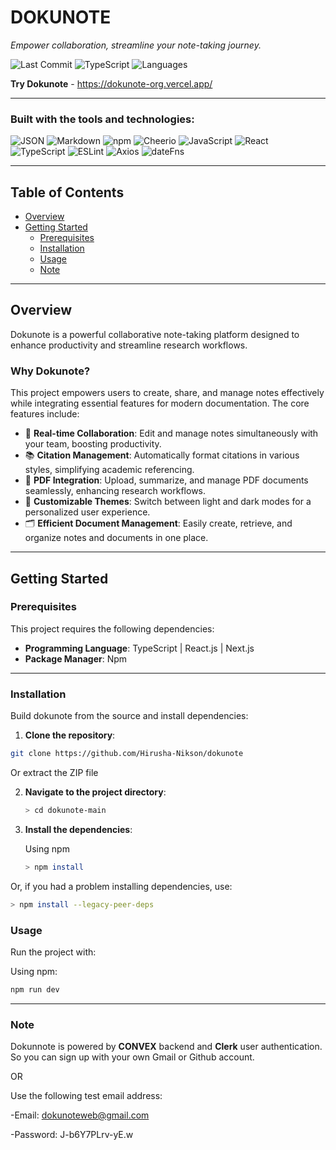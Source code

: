 # DOKUNOTE

*Empower collaboration, streamline your note-taking journey.*

![Last Commit](https://img.shields.io/github/last-commit/Hirusha-Nikson/dokunote)
![TypeScript](https://img.shields.io/badge/typescript-96.4%25-blue)
![Languages](https://img.shields.io/github/languages/count/Hirusha-Nikson/dokunote)

**Try Dokunote** - https://dokunote-org.vercel.app/

---

### Built with the tools and technologies:

![JSON](https://img.shields.io/badge/JSON-000000?logo=json)
![Markdown](https://img.shields.io/badge/Markdown-000000?logo=markdown)
![npm](https://img.shields.io/badge/npm-CB3837?logo=npm)
![Cheerio](https://img.shields.io/badge/Cheerio-orange?logo=cheerio)
![JavaScript](https://img.shields.io/badge/JavaScript-F7DF1A?logo=javascript)
![React](https://img.shields.io/badge/-React-blue?logo=react)
![TypeScript](https://img.shields.io/badge/-TypeScript-blueviolet?logo=typescript)
![ESLint](https://img.shields.io/badge/-ESLint-purple?logo=eslint)
![Axios](https://img.shields.io/badge/-Axios-magenta?logo=axios)
![dateFns](https://img.shields.io/badge/-dateFns-violet?logo=datefns)

---

## Table of Contents

- [Overview](#overview)
- [Getting Started](#getting-started)
  - [Prerequisites](#prerequisites)
  - [Installation](#installation)
  - [Usage](#usage)
  - [Note](#note)

---

## Overview

Dokunote is a powerful collaborative note-taking platform designed to enhance productivity and streamline research workflows.

### Why Dokunote?

This project empowers users to create, share, and manage notes effectively while integrating essential features for modern documentation. The core features include:

- 🔄 **Real-time Collaboration**: Edit and manage notes simultaneously with your team, boosting productivity.
- 📚 **Citation Management**: Automatically format citations in various styles, simplifying academic referencing.
- 📄 **PDF Integration**: Upload, summarize, and manage PDF documents seamlessly, enhancing research workflows.
- 🎨 **Customizable Themes**: Switch between light and dark modes for a personalized user experience.
- 🗂️ **Efficient Document Management**: Easily create, retrieve, and organize notes and documents in one place.

---

## Getting Started

### Prerequisites

This project requires the following dependencies:

- **Programming Language**: TypeScript | React.js | Next.js
- **Package Manager**: Npm

---

### Installation

Build dokunote from the source and install dependencies:

1. **Clone the repository**:

  ```bash
  git clone https://github.com/Hirusha-Nikson/dokunote

  ```
Or extract the ZIP file

2. **Navigate to the project directory**:
   ```bash
   > cd dokunote-main
   ```

3. **Install the dependencies**:

   Using npm
   ```bash
   > npm install
   ```
  Or, if you had a problem installing dependencies, use:
  ```bash
  > npm install --legacy-peer-deps
  ```


### Usage

Run the project with:

Using npm:

```bash
npm run dev
```

---

### Note

Dokunnote is powered by **CONVEX** backend and **Clerk** user authentication. So you can sign up with your own Gmail or Github account.

OR

Use the following test email address:

-Email: dokunoteweb@gmail.com

-Password: J-b6Y7PLrv-yE.w





